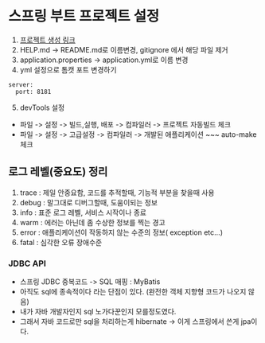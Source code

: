 # 스프링 부트 프로젝트 설정
1. [프로젝트 생성 링크](https://start.spring.io)
2. HELP.md -> README.md로 이름변경, gitignore 에서 해당 파일 제거
3. application.properties -> application.yml로 이름 변경
4. yml 설정으로 톰캣 포트 변경하기


```
server:
  port: 8181
```
5. devTools 설정
- 파일 -> 설정 -> 빌드,실행, 배포 -> 컴파일러 -> 프로젝트 자동빌드 체크
- 파일 -> 설정 -> 고급설정 -> 컴파일러 -> 개발된 애플리케이션 ~~~ auto-make 체크


## 로그 레벨(중요도) 정리
1. trace : 제일 안중요함, 코드를 추적할때, 기능적 부분을 찾을때 사용
2. debug : 말그대로 디버그할때, 도움이되는 정보
3. info : 표준 로그 레벨, 서비스 시작이나 종료
4. warm : 에러는 아닌데 좀 수상한 정보를 찍는 경고
5. error : 애플리케이션이 작동하지 않는 수준의 정보( exception etc...)
6. fatal : 심각한 오류 장애수준

### JDBC API

- 스프링 JDBC 중복코드 -> SQL 매핑 : MyBatis
- 아직도 sql에 종속적이다 라는 단점이 있다. (완전한 객체 지향형 코드가 나오지 않음)
- 내가 자바 개발자인지 sql 노가다꾼인지 모를정도였다.
- 그래서 자바 코드로만 sql을 처리하는게 hibernate -> 이게 스프링에서 쓴게 jpa이다.